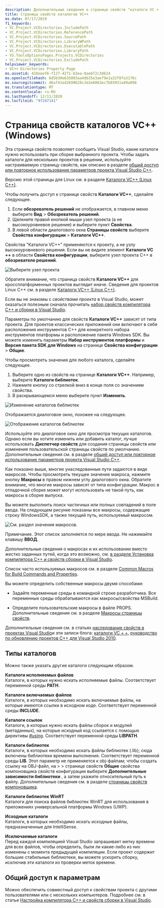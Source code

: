 ```yaml
---
description: Дополнительные сведения о странице свойств "каталоги VC + +" (Windows)
title: Страница свойств каталогов VC++
ms.date: 07/17/2019
f1_keywords:
- VC.Project.VCDirectories.IncludePath
- VC.Project.VCDirectories.ReferencePath
- VC.Project.VCDirectories.SourcePath
- VC.Project.VCDirectories.LibraryWPath
- VC.Project.VCDirectories.ExecutablePath
- VC.Project.VCDirectories.LibraryPath
- VS.ToolsOptionsPages.Projects.VCDirectories
- VC.Project.VCDirectories.ExcludePath
helpviewer_keywords:
- VC++ Directories Property Page
ms.assetid: 428eeef6-f127-4271-b3ea-0ae6f2c3d624
ms.openlocfilehash: 6d5b30e635003aa4db35e3aef9e1a32f8fa3176c
ms.sourcegitcommit: d6af41e42699628c3e2e6063ec7b03931a49a098
ms.translationtype: MT
ms.contentlocale: ru-RU
ms.lasthandoff: 12/11/2020
ms.locfileid: "97247141"
---
```

# <a name="vc-directories-property-page-windows"></a>Страница свойств каталогов VC++ (Windows)

Эта страница свойств позволяет сообщить Visual Studio, какие каталоги нужно использовать при сборке выбранного проекта. Чтобы задать каталоги для нескольких проектов в решении, используйте настраиваемую страницу свойств, как описано в разделе [общий доступ или повторное использование параметров проекта Visual Studio C++](../create-reusable-property-configurations.md).

Версию этой страницы для Linux см. в разделе [Каталоги VC++ (Linux C++)](../../linux/prop-pages/directories-linux.md).

Чтобы получить доступ к странице свойств **Каталоги VC++**, сделайте следующее.

1. Если **обозреватель решений** не отображается, в главном меню выберите **Вид** > **Обозреватель решений**.
1. Щелкните правой кнопкой мыши узел проекта (а не высокоуровневое решение) и выберите пункт **Свойства**.
1. В левой области диалогового окна **Страницы свойств** выберите **Свойства конфигурации** > **Каталоги VC++**.

Свойства "Каталоги VC++" применяются к проекту, а не узлу высокоуровневого решения. Если вы не видите элемент **Каталоги VC ++** в области **Свойства конфигурации**, выберите узел проекта C++ в **обозревателе решений**.

![Выберите узел проекта](../media/vcppdir.png "Выберите узел проекта, чтобы просмотреть свойства каталогов VC + +")

Обратите внимание, что страница свойств **Каталоги VC++** для кроссплатформенных проектов выглядит иначе. Сведения для проектов Linux C++ см. в разделе [Каталоги VC++ (Linux C++)](../../linux/prop-pages/directories-linux.md).

Если вы не знакомы с *свойствами проекта* в Visual Studio, может оказаться полезным сначала прочитать [набор свойств компилятора C++ и сборки в Visual Studio](../working-with-project-properties.md).

Параметры по умолчанию для свойств **Каталоги VC++** зависят от типа проекта. Для проектов классических приложений они включают в себя расположения инструментов C++ для конкретного набора инструментов платформы и расположение пакета Windows SDK. Вы можете изменить параметры **Набор инструментов платформы** и **Версия пакета SDK для Windows** на странице **Свойства конфигурации** > **Общие**.

Чтобы просмотреть значения для любого каталога, сделайте следующее.

1. Выберите одно из свойств на странице **Каталоги VC++**. Например, выберите **Каталоги библиотек**.
1. Нажмите кнопку со стрелкой вниз в конце поля со значением свойства.
1. В раскрывающемся меню выберите пункт **Изменить**.

![Изменение каталогов библиотек](../media/vcppdir_libdir_edit.png "Диалоговое окно для изменения путей к библиотекам")

Отображается диалоговое окно, похожее на следующее.

![Отображение каталогов библиотек](../media/vcppdir_libdir.png "Диалоговое окно для добавления или удаления путей к библиотекам")

Используйте это диалоговое окно для просмотра текущих каталогов. Однако если вы хотите изменить или добавить каталог, лучше использовать **Диспетчер свойств** для создания страницы свойств или изменения пользовательской страницы свойств по умолчанию. Дополнительные сведения см. в разделе [общий доступ или повторное использование параметров проекта Visual Studio C++](../create-reusable-property-configurations.md).

Как показано выше, многие унаследованные пути задаются в виде макросов.  Чтобы просмотреть текущее значение макроса, нажмите кнопку **Макросы** в правом нижнем углу диалогового окна. Обратите внимание, что многие макросы зависят от типа конфигурации. Макрос в отладочной сборке может могут использовать не такой путь, как макросы в сборке выпуска.

Вы можете выполнить поиск частичных или полных совпадений в поле ввода. На следующем рисунке показаны все макросы, содержащие строку WindowsSDK, а также текущий путь, используемый макросом.

![См. раздел значения макросов.](../media/vcppdir_libdir_macros.png "Диалоговое окно для изменения макросов")

Примечание. Этот список заполняется по мере ввода. Не нажимайте клавишу **ВВОД**.

Дополнительные сведения о макросах и их использовании вместо жестко заданных путей, когда это возможно, см. [в разделе Установка компилятора C++ и свойств сборки в Visual Studio](../working-with-project-properties.md).

Список часто используемых макросов см. в разделе [Common Macros for Build Commands and Properties](common-macros-for-build-commands-and-properties.md).

Вы можете определить собственные макросы двумя способами:

- Задайте переменные среды в командной строке разработчика. Все переменные среды обрабатываются как макросы/свойства MSBuild.

- Определите пользовательские макросы в файле PROPS. Дополнительные сведения см. в разделе [Макросы страницы свойств](../working-with-project-properties.md).

Дополнительные сведения см. в статьях [наследование свойств в проектах Visual Studio](../project-property-inheritance.md)и эти записи блога: [каталоги VC + +](/archive/blogs/vsproject/vc-directories), [руководство по обновлению проектов C++ для Visual Studio 2010](https://devblogs.microsoft.com/cppblog/visual-studio-2010-c-project-upgrade-guide/).

## <a name="directory-types"></a>Типы каталогов

Можно также указать другие каталоги следующим образом.

**Каталоги исполняемых файлов**<br/>
Каталоги, в которых нужно искать исполняемые файлы. Соответствует переменной среды **PATH**.

**Каталоги включаемых файлов**<br/>
Каталоги, в которых необходимо искать включаемые файлы, на которые имеются ссылки в исходном коде. Соответствует переменной среды **INCLUDE**.

**Каталоги ссылок**<br/>
Каталоги, в которых нужно искать файлы сборок и модулей (метаданных), на которые исходный код ссылается с помощью директивы [#using](../../preprocessor/hash-using-directive-cpp.md). Соответствует переменной среды **LIBPATH**.

**Каталоги библиотек**<br/>
Каталоги, в которых необходимо искать файлы библиотек (.lib); сюда включены библиотеки времени выполнения. Соответствует переменной среды **LIB**. Этот параметр не применяется к obj-файлам; чтобы создать ссылку на OBJ-файл, на   >    >  странице свойств **Общие** свойства компоновщика свойств конфигурации выберите **Дополнительные зависимости библиотеки** , а затем укажите относительный путь к файлу. Дополнительные сведения см. в разделе [страницы свойств компоновщика](linker-property-pages.md).

**Каталоги библиотек WinRT**<br/>
Каталоги для поиска файлов библиотек WinRT для использования в приложениях универсальной платформы Windows (UWP).

**Исходные каталоги**<br/>
Каталоги, в которых необходимо искать исходные файлы, предназначенные для IntelliSense.

**Исключаемые каталоги**<br/>
Перед каждой компиляцией Visual Studio запрашивает метку времени для всех файлов, чтобы определить, были ли какие-либо из них изменены с момента предыдущей компиляции. Если проект содержит большие стабильные библиотеки, вы можете ускорить сборку, исключив эти каталоги из проверки меток времени.

## <a name="sharing-the-settings"></a>Общий доступ к параметрам

Можно обеспечить совместный доступ к свойствам проекта с другими пользователями или с нескольких компьютеров. Подробнее см. в статье [Настройка компилятора C++ и свойств сборки в Visual Studio](../working-with-project-properties.md).
